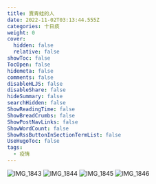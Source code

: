 ```yaml
---
title: 賣青蛙的人
date: 2022-11-02T03:13:44.555Z
categories: 十日痰
weight: 0
cover:
  hidden: false
  relative: false
showToc: false
TocOpen: false
hidemeta: false
comments: false
disableHLJS: false
disableShare: false
hideSummary: false
searchHidden: false
ShowReadingTime: false
ShowBreadCrumbs: false
ShowPostNavLinks: false
ShowWordCount: false
ShowRssButtonInSectionTermList: false
UseHugoToc: false
tags:
  - 疫情
---
```


![IMG_1843](https://co.valent.bond/dllm/IMG_1843.JPG)
![IMG_1844](https://co.valent.bond/dllm/IMG_1844.JPG)
![IMG_1845](https://co.valent.bond/dllm/IMG_1845.JPG)
![IMG_1846](https://co.valent.bond/dllm/IMG_1846.JPG)
